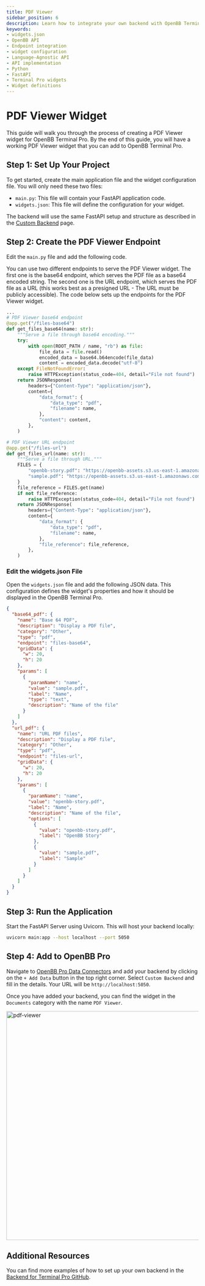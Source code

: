 ```yaml
---
title: PDF Viewer
sidebar_position: 6
description: Learn how to integrate your own backend with OpenBB Terminal Pro using the cookie-cutter or language-agnostic API approaches, with illustrative guides and principles for handling widget.json files, APIs, interfaces, Python, FastAPI, and more.
keywords:
- widgets.json
- OpenBB API
- Endpoint integration
- widget configuration
- Language-Agnostic API
- API implementation
- Python
- FastAPI
- Terminal Pro widgets
- Widget definitions
---
```


# PDF Viewer Widget

This guide will walk you through the process of creating a PDF Viewer widget for OpenBB Terminal Pro. By the end of this guide, you will have a working PDF Viewer widget that you can add to OpenBB Terminal Pro.

## Step 1: Set Up Your Project

To get started, create the main application file and the widget configuration file. You will only need these two files:

- `main.py`: This file will contain your FastAPI application code.
- `widgets.json`: This file will define the configuration for your widget.

The backend will use the same FastAPI setup and structure as described in the [Custom Backend](/content/terminal/custom-backend/custom-backend.md) page.

## Step 2: Create the PDF Viewer Endpoint

Edit the `main.py` file and add the following code.

You can use two different endpoints to serve the PDF Viewer widget. The first one is the base64 endpoint, which serves the PDF file as a base64 encoded string. The second one is the URL endpoint, which serves the PDF file as a URL (this works best as a presigned URL - The URL must be publicly accessible). The code below sets up the endpoints for the PDF Viewer widget.

```python
...
# PDF Viewer base64 endpoint
@app.get("/files-base64")
def get_files_base64(name: str):
    """Serve a file through base64 encoding."""
    try:
        with open(ROOT_PATH / name, "rb") as file:
            file_data = file.read()
            encoded_data = base64.b64encode(file_data)
            content = encoded_data.decode("utf-8")
    except FileNotFoundError:
        raise HTTPException(status_code=404, detail="File not found")
    return JSONResponse(
        headers={"Content-Type": "application/json"},
        content={
            "data_format": {
                "data_type": "pdf",
                "filename": name,
            },
            "content": content,
        },
    )

# PDF Viewer URL endpoint
@app.get("/files-url")
def get_files_url(name: str):
    """Serve a file through URL."""
    FILES = {
        "openbb-story.pdf": "https://openbb-assets.s3.us-east-1.amazonaws.com/testing/openbb_story.pdf",
        "sample.pdf": "https://openbb-assets.s3.us-east-1.amazonaws.com/testing/sample.pdf",
    }
    file_reference = FILES.get(name)
    if not file_reference:
        raise HTTPException(status_code=404, detail="File not found")
    return JSONResponse(
        headers={"Content-Type": "application/json"},
        content={
            "data_format": {
                "data_type": "pdf",
                "filename": name,
            },
            "file_reference": file_reference,
        },
    )
```

### Edit the widgets.json File

Open the `widgets.json` file and add the following JSON data. This configuration defines the widget's properties and how it should be displayed in the OpenBB Terminal Pro.

```json
{
  "base64_pdf": {
    "name": "Base 64 PDF",
    "description": "Display a PDF file",
    "category": "Other",
    "type": "pdf",
    "endpoint": "files-base64",
    "gridData": {
      "w": 20,
      "h": 20
    },
    "params": [
      {
        "paramName": "name",
        "value": "sample.pdf",
        "label": "Name",
        "type": "text",
        "description": "Name of the file"
      }
    ]
  },
  "url_pdf": {
    "name": "URL PDF files",
    "description": "Display a PDF file",
    "category": "Other",
    "type": "pdf",
    "endpoint": "files-url",
    "gridData": {
      "w": 20,
      "h": 20
    },
    "params": [
      {
        "paramName": "name",
        "value": "openbb-story.pdf",
        "label": "Name",
        "description": "Name of the file",
        "options": [
          {
            "value": "openbb-story.pdf",
            "label": "OpenBB Story"
          },
          {
            "value": "sample.pdf",
            "label": "Sample"
          }
        ]
      }
    ]
  }
}
```

## Step 3: Run the Application

Start the FastAPI Server using Uvicorn. This will host your backend locally:

```bash
uvicorn main:app --host localhost --port 5050
```

## Step 4: Add to OpenBB Pro

Navigate to [OpenBB Pro Data Connectors](https://pro.openbb.co/app/data-connectors) and add your backend by clicking on the `+ Add Data` button in the top right corner. Select `Custom Backend` and fill in the details. Your URL will be `http://localhost:5050`.

Once you have added your backend, you can find the widget in the `Documents` category with the name `PDF Viewer`.

<img className="pro-border-gradient" width="600" alt="pdf-viewer" src="https://openbb-assets.s3.us-east-1.amazonaws.com/docs/pro/pdf-widget.png" />

## Additional Resources

You can find more examples of how to set up your own backend in the [Backend for Terminal Pro GitHub](https://github.com/OpenBB-finance/backend-for-terminal-pro).